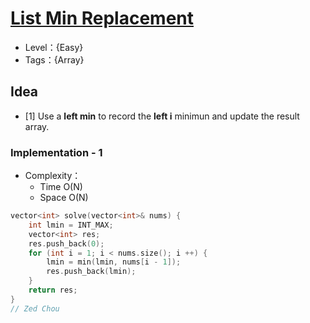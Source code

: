 # [List Min Replacement](https://binarysearch.com/problems/List-Min-Replacement)

- Level：{Easy}
- Tags：{Array}

## Idea

- [1] Use a **left min** to record the **left i** minimun and update the result array.

### Implementation - 1

- Complexity：
  - Time O(N)
  - Space O(N)

``` c++
vector<int> solve(vector<int>& nums) {
    int lmin = INT_MAX;
    vector<int> res;
    res.push_back(0);
    for (int i = 1; i < nums.size(); i ++) {
        lmin = min(lmin, nums[i - 1]);
        res.push_back(lmin);
    }
    return res;
}
// Zed Chou
```


